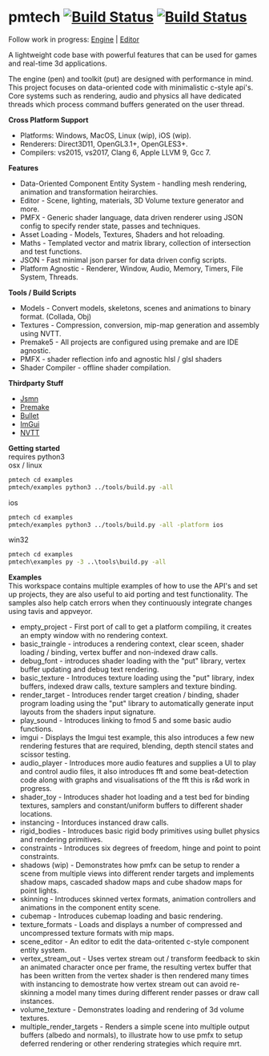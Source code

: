 # pmtech [![Build Status](https://travis-ci.org/polymonster/pmtech.svg?branch=master)](https://travis-ci.org/polymonster/pmtech) [![Build Status](https://ci.appveyor.com/api/projects/status/github/polymonster/pmtech?branch=master&svg=true&passingText=passing&pendingText=pending&failingText=failing)](https://ci.appveyor.com/project/polymonster/pmtech)

Follow work in progress: 
[Engine](https://trello.com/b/ciujzpUT) | [Editor](https://trello.com/b/PJ76qXKH/editor)

A lightweight code base with powerful features that can be used for games and real-time 3d applications.

The engine (pen) and toolkit (put) are designed with performance in mind. This project focuses on data-oriented code with minimalistic c-style api's. Core systems such as rendering, audio and physics all have dedicated threads which process command buffers generated on the user thread. 

**Cross Platform Support**  
- Platforms: Windows, MacOS, Linux (wip), iOS (wip).   
- Renderers: Direct3D11, OpenGL3.1+, OpenGLES3+.   
- Compilers: vs2015, vs2017, Clang 6, Apple LLVM 9, Gcc 7. 

**Features**  
- Data-Oriented Component Entity System - handling mesh rendering, animation and transformation heirarchies.
- Editor - Scene, lighting, materials, 3D Volume texture generator and more.
- PMFX - Generic shader language, data driven renderer using JSON config to specify render state, passes and techniques.
- Asset Loading - Models, Textures, Shaders and hot reloading.
- Maths - Templated vector and matrix library, collection of intersection and test functions.
- JSON - Fast minimal json parser for data driven config scripts.
- Platform Agnostic - Renderer, Window, Audio, Memory, Timers, File System, Threads.

**Tools / Build Scripts**  
- Models - Convert models, skeletons, scenes and animations to binary format. (Collada, Obj)
- Textures - Compression, conversion, mip-map generation and assembly using NVTT.
- Premake5 - All projects are configured using premake and are IDE agnostic.
- PMFX - shader reflection info and agnostic hlsl / glsl shaders
- Shader Compiler - offline shader compilation.

**Thirdparty Stuff**  
- [Jsmn](https://github.com/zserge/jsmn)
- [Premake](https://github.com/premake/premake-core)
- [Bullet](https://github.com/bulletphysics/bullet3)
- [ImGui](https://github.com/ocornut/imgui)
- [NVTT](https://github.com/castano/nvidia-texture-tools)

**Getting started**  
requires python3  
osx / linux
```bash
pmtech cd examples
pmtech/examples python3 ../tools/build.py -all
```

ios
```bash
pmtech cd examples
pmtech/examples python3 ../tools/build.py -all -platform ios
```

win32
```cmd
pmtech cd examples
pmtech\examples py -3 ..\tools\build.py -all
```

**Examples**   
This workspace contains multiple examples of how to use the API's and set up projects, they are also useful to aid porting and test functionality. The samples also help catch errors when they continuously integrate changes using tavis and appveyor.

- empty_project - First port of call to get a platform compiling, it creates an empty window with no rendering context.
- basic_traingle - introduces a rendering context, clear sceen, shader loading / binding, vertex buffer and non-indexed draw calls.
- debug_font - introduces shader loading with the "put" library, vertex buffer updating and debug text rendering.
- basic_texture - Introduces texture loading using the "put" library, index buffers, indexed draw calls, texture samplers and texture binding.
- render_target - Introduces render target creation / binding, shader program loading using the "put" library to automatically generate input layouts from the shaders input signature.
- play_sound - Introduces linking to fmod 5 and some basic audio functions.
- imgui - Displays the Imgui test example, this also introduces a few new rendering festures that are required, blending, depth stencil states and scissor testing.
- audio_player - Introduces more audio features and supplies a UI to play and control audio files, it also introduces fft and some beat-detection code along with graphs and visualisations of the fft this is r&d work in progress.
- shader_toy - Introduces shader hot loading and a test bed for binding textures, samplers and constant/uniform buffers to different shader locations.
- instancing - Intorduces instanced draw calls.
- rigid_bodies - Introduces basic rigid body primitives using bullet physics and rendering primitives.
- constraints - Introduces six degrees of freedom, hinge and point to point constraints.
- shadows (wip) - Demonstrates how pmfx can be setup to render a scene from multiple views into different render targets and implements shadow maps, cascaded shadow maps and cube shadow maps for point lights.
- skinning - Introduces skinned vertex formats, animation controllers and animations in the component entity scene.
- cubemap - Introduces cubemap loading and basic rendering.
- texture_formats - Loads and displays a number of compressed and uncompressed texture formats with mip maps.
- scene_editor - An editor to edit the data-oritented c-style component entity system.
- vertex_stream_out - Uses vertex stream out / transform feedback to skin an animated character once per frame, the resulting vertex buffer that has been written from the vertex shader is then rendered many times with instancing to demostrate how vertex stream out can avoid re-skinning a model many times during different render passes or draw call instances.
- volume_texture - Demonstrates loading and rendering of 3d volume textures.
- multiple_render_targets - Renders a simple scene into multiple output buffers (albedo and normals), to illustrate how to use pmfx to setup deferred rendering or other rendering strategies which require mrt.
